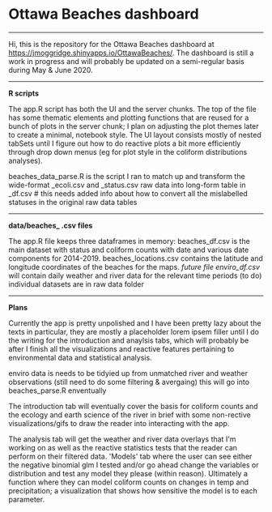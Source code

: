 # Ottawa Beaches dashboard
---

Hi, this is the repository for the Ottawa Beaches dashboard at https://jmoggridge.shinyapps.io/OttawaBeaches/.
The dashboard is still a work in progress and will probably be updated on a semi-regular basis during May & June 2020.

---

**R scripts**

The app.R script has both the UI and the server chunks. The top of the file has some thematic elements and plotting functions that are reused for a bunch of plots in the server chunk; I plan on adjusting the plot themes later to create a minimal, notebook style. The UI layout consists mostly of nested tabSets until I figure out how to do reactive plots a bit more efficiently through drop down menus (eg for plot style in the coliform distributions analyses).

beaches_data_parse.R is the script I ran to match up and transform the wide-format _ecoli.csv and _status.csv raw data into long-form table in _df.csv # this needs added info about how to convert all the mislabelled statuses in the original raw data tables

---
**data/beaches_ .csv files**

The app.R file keeps three dataframes in memory:
beaches_df.csv is the main dataset with status and coliform counts with date and various date components for 2014-2019.
beaches_locations.csv contains the latitude and longitude coordinates of the beaches for the maps.
*future file enviro_df.csv* will contain daily weather and river data for the relevant time periods (to do)
individual datasets are in raw data folder

---
**Plans**

Currently the app is pretty unpolished and I have been pretty lazy about the texts in particular, they are mostly a placeholder lorem ipsem filler until I do the writing for the introduction and anaylsis tabs, which will probably be after I finish all the visualizations and reactive features pertaining to environmental data and statistical analysis. 

enviro data is needs to be tidyied up from unmatched river and weather observations (still need to do some filtering & avergaing)
this will go into beaches_parse.R enventually

The introduction tab will eventually cover the basis for coliform counts and the ecology and earth science of the river in brief with some non-rective visualizations/gifs to draw the reader into interacting with the app.

The analysis tab will get the weather and river data overlays that I'm working on as well as the reactive statistics tests that the reader can perform on their filtered data.
'Models' tab where the user can see either the negative binomial glm I tested and/or go ahead change the variables or distribution and test any model they please (within reason).  Ultimately a function where they can model coliform counts on changes in temp and precipitation; a visualization that shows how sensitive the model is to each parameter.
<br>

<br>


